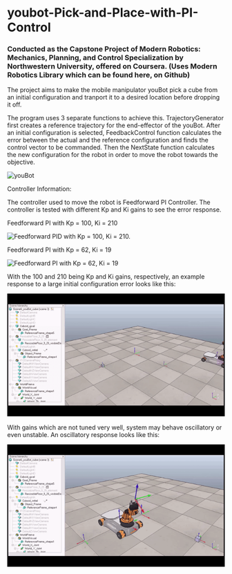 # youbot-Pick-and-Place-with-PI-Control
### Conducted as the Capstone Project of Modern Robotics: Mechanics, Planning, and Control Specialization by Northwestern University, offered on Coursera. (Uses Modern Robotics Library which can be found here, on Github)

The project aims to make the mobile manipulator youBot pick a cube from an initial configuration and tranport it to a desired location before dropping it off.

The program uses 3 separate functions to achieve this. TrajectoryGenerator first creates a reference trajectory for the end-effector of the youBot. After an initial configuration
is selected, FeedbackControl function calculates the error between the actual and the reference configuration and finds the control vector to be commanded. Then the NextState
function calculates the new configuration for the robot in order to move the robot towards the objective.


![youBot](http://hades.mech.northwestern.edu/images/thumb/5/57/Youbot-capstone.png/384px-Youbot-capstone.png)

Controller Information:

The controller used to move the robot is Feedforward PI Controller. The controller is tested with different Kp and Ki gains to see the error response.

Feedforward PI with Kp = 100, Ki = 210

![Feedforward PID with Kp = 100, Ki = 210.](https://github.com/kucar17/youbot-Pick-and-Place-with-PI-Control/blob/master/Results/newTask/Error%20Plot.png)

Feedforward PI with Kp = 62, Ki = 19

![Feedforward PI with Kp = 62, Ki = 19](https://github.com/kucar17/youbot-Pick-and-Place-with-PI-Control/blob/master/Results/best/Error%20Plot.png)

With the 100 and 210 being Kp and Ki gains, respectively, an example response to a large initial configuration error looks like this:

![System response when Kp = 100 and Ki = 210](https://github.com/kucar17/youbot-Pick-and-Place-with-Feedforward-and-PI-Control/blob/master/Results/ehee.gif?raw=true)

With gains which are not tuned very well, system may behave oscillatory or even unstable. An oscillatory response looks like this:

![Oscillatory system response](https://github.com/kucar17/youbot-Pick-and-Place-with-Feedforward-and-PI-Control/blob/master/Results/eheee.gif?raw=true)
